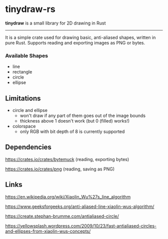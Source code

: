 # tinydraw-rs

**tinydraw** is a small library for 2D drawing in Rust

---

It is a simple crate used for drawing basic, anti-aliased shapes, written in pure Rust.
Supports reading and exporting images as PNG or bytes.

### Available Shapes
- line
- rectangle
- circle
- ellipse



## Limitations
- circle and ellipse 
  - won't draw if any part of them goes out of the image bounds
  - thickness above 1 doesn't work (but 0 (filled) works!)
- colorspace
  - only RGB  with bit depth of 8 is currently supported

## Dependencies
https://crates.io/crates/bytemuck (reading, exporting bytes)

https://crates.io/crates/png (reading, saving as PNG)

## Links
https://en.wikipedia.org/wiki/Xiaolin_Wu%27s_line_algorithm

https://www.geeksforgeeks.org/anti-aliased-line-xiaolin-wus-algorithm/

https://create.stephan-brumme.com/antialiased-circle/

https://yellowsplash.wordpress.com/2009/10/23/fast-antialiased-circles-and-ellipses-from-xiaolin-wus-concepts/